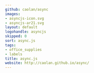 ```yaml
---
github: caolan/async
images:
- asyncjs-icon.svg
- asyncjs-ar21.svg
layout: default
logohandle: asyncjs
skipped: 0
sort: async.js
tags:
- office_supplies
- labels
title: async.js
website: http://caolan.github.io/async/
---
```

